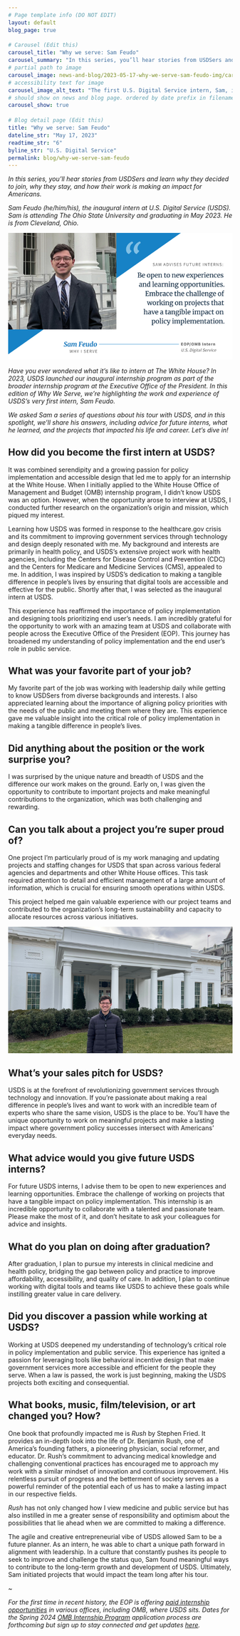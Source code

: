 ```yaml
---
# Page template info (DO NOT EDIT)
layout: default
blog_page: true

# Carousel (Edit this)
carousel_title: "Why we serve: Sam Feudo"
carousel_summary: "In this series, you’ll hear stories from USDSers and learn why they decided to join, why they stay, and how their work is making an impact for Americans."
# partial path to image
carousel_image: news-and-blog/2023-05-17-why-we-serve-sam-feudo-img/carousel_JWTb7w.jpg
# accessibility text for image
carousel_image_alt_text: "The first U.S. Digital Service intern, Sam, is standing in front of a U.S. government building."
# should show on news and blog page. ordered by date prefix in filename
carousel_show: true

# Blog detail page (Edit this)
title: "Why we serve: Sam Feudo"
dateline_str: "May 17, 2023"
readtime_str: "6"
byline_str: "U.S. Digital Service"
permalink: blog/why-we-serve-sam-feudo
---
```


_In this series, you’ll hear stories from USDSers and learn why they decided to join, why they stay, and how their work is making an impact for Americans._

_Sam Feudo (he/him/his), the inaugural intern at U.S. Digital Service (USDS). Sam is attending The Ohio State University and graduating in May 2023. He is from Cleveland, Ohio._

![Text: Sam advises future interns: "Be open to new experiences and learning opprotunities. Embrace the challenge of working on projects that have a tangible impact on policy implementation. Photograph: The first U.S. Digital Service intern, Sam, standing in front of a U.S. government building.](2023-05-17-why-we-serve-sam-feudo-img/JWTb7w.png)

_Have you ever wondered what it’s like to intern at The White House? In 2023, USDS launched our inaugural internship
program as part of the broader internship program at the Executive Office of the President. In this edition of Why We
Serve, we’re highlighting the work and experience of USDS’s very first intern, Sam Feudo._

_We asked Sam a series of questions about his tour with USDS, and in this spotlight, we’ll share his answers, including
advice for future interns, what he learned, and the projects that impacted his life and career. Let’s dive in!_

## How did you become the first intern at USDS?

It was combined serendipity and a growing passion for policy implementation and accessible design that led me to apply
for an internship at the White House. When I initially applied to the White House Office of Management and Budget (OMB)
internship program, I didn’t know USDS was an option. However, when the opportunity arose to interview at USDS, I
conducted further research on the organization’s origin and mission, which piqued my interest.

Learning how USDS was formed in response to the healthcare.gov crisis and its commitment to improving government services through technology and design deeply resonated with me. My background and interests are primarily in health policy, and USDS’s extensive project work with health agencies, including the Centers for Disease Control and Prevention (CDC) and the Centers for Medicare and Medicine Services (CMS), appealed to me. In addition, I was inspired by USDS’s dedication to making a tangible difference in people’s lives by ensuring that digital tools are accessible and effective for the public. Shortly after that, I was selected as the inaugural intern at USDS.

This experience has reaffirmed the importance of policy implementation and designing tools prioritizing end user’s needs. I am incredibly grateful for the opportunity to work with an amazing team at USDS and collaborate with people across the Executive Office of the President (EOP). This journey has broadened my understanding of policy implementation and the end user’s role in public service.

## What was your favorite part of your job?

My favorite part of the job was working with leadership daily while getting to know USDSers from diverse backgrounds and interests. I also appreciated learning about the importance of aligning policy priorities with the needs of the public and meeting them where they are. This experience gave me valuable insight into the critical role of policy
implementation in making a tangible difference in people’s lives.

## Did anything about the position or the work surprise you?

I was surprised by the unique nature and breadth of USDS and the difference our work makes on the ground. Early on, I
was given the opportunity to contribute to important projects and make meaningful contributions to the organization,
which was both challenging and rewarding.

## Can you talk about a project you’re super proud of?

One project I’m particularly proud of is my work managing and updating projects and staffing changes for USDS that span
across various federal agencies and departments and other White House offices. This task required attention to detail
and efficient management of a large amount of information, which is crucial for ensuring smooth operations within USDS.

This project helped me gain valuable experience with our project teams and contributed to the organization’s long-term
sustainability and capacity to allocate resources across various initiatives.

![Photograph of USDS intern Sam Feudo in front of the White House while participating in the White House Easter Egg roll.](2023-05-17-why-we-serve-sam-feudo-img/7MTRpQ.png)

## What’s your sales pitch for USDS?

USDS is at the forefront of revolutionizing government services through technology and innovation. If you’re passionate
about making a real difference in people’s lives and want to work with an incredible team of experts who share the same
vision, USDS is the place to be. You’ll have the unique opportunity to work on meaningful projects and make a lasting
impact where government policy successes intersect with Americans’ everyday needs.

## What advice would you give future USDS interns?

For future USDS interns, I advise them to be open to new experiences and learning opportunities. Embrace the challenge
of working on projects that have a tangible impact on policy implementation. This internship is an incredible
opportunity to collaborate with a talented and passionate team. Please make the most of it, and don’t hesitate to ask
your colleagues for advice and insights.

## What do you plan on doing after graduation?

After graduation, I plan to pursue my interests in clinical medicine and health policy, bridging the gap between policy
and practice to improve affordability, accessibility, and quality of care. In addition, I plan to continue working with
digital tools and teams like USDS to achieve these goals while instilling greater value in care delivery.

## Did you discover a passion while working at USDS?

Working at USDS deepened my understanding of technology’s critical role in policy implementation and public service.
This experience has ignited a passion for leveraging tools like behavioral incentive design that make government
services more accessible and efficient for the people they serve. When a law is passed, the work is just beginning,
making the USDS projects both exciting and consequential.

## What books, music, film/television, or art changed you? How?

One book that profoundly impacted me is _Rush_ by Stephen Fried. It provides an in-depth look into the life of Dr.
Benjamin Rush, one of America’s founding fathers, a pioneering physician, social reformer, and educator. Dr. Rush’s
commitment to advancing medical knowledge and challenging conventional practices has encouraged me to approach my work
with a similar mindset of innovation and continuous improvement. His relentless pursuit of progress and the betterment
of society serves as a powerful reminder of the potential each of us has to make a lasting impact in our respective
fields.

_Rush_ has not only changed how I view medicine and public service but has also instilled in me a greater sense of
responsibility and optimism about the possibilities that lie ahead when we are committed to making a difference.

The agile and creative entrepreneurial vibe of USDS allowed Sam to be a future planner. As an intern, he was able to
chart a unique path forward in alignment with leadership. In a culture that constantly pushes its people to seek to
improve and challenge the status quo, Sam found meaningful ways to contribute to the long-term growth and development of USDS. Ultimately, Sam initiated projects that would impact the team long after his tour.

~

_For the first time in recent history, the EOP is offering [paid internship opportunities](https://www.whitehouse.gov/get-involved/internships/) in various offices, including OMB, where USDS sits. Dates for the Spring 2024 [OMB Internship Program](https://www.whitehouse.gov/get-involved/internships/omb-internships/) application process are forthcoming but sign up to stay connected and get updates [here](https://www.whitehouse.gov/get-involved/internships/)._
